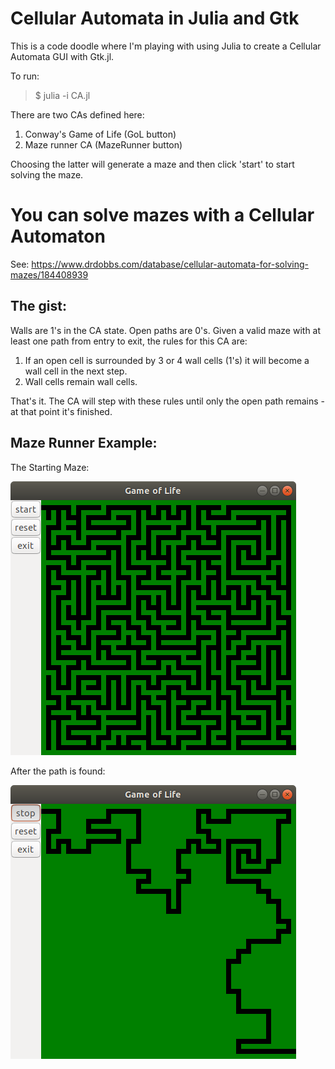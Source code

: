 # Cellular Automata in Julia and Gtk

This is a code doodle where I'm playing with using Julia to create a Cellular Automata GUI with Gtk.jl. 

To run:

> $  julia -i CA.jl

There are two CAs defined here: 

1. Conway's Game of Life (GoL button)
2. Maze runner CA (MazeRunner button)

Choosing the latter will generate a maze and then click 'start' to start solving the maze.

# You can solve mazes with a Cellular Automaton

See: https://www.drdobbs.com/database/cellular-automata-for-solving-mazes/184408939

## The gist:

   Walls are 1's in the CA state. Open paths are 0's. Given a valid maze with at least one path
   from entry to exit, the rules for this CA are:

   1. If an open cell is surrounded by 3 or 4 wall cells (1's) it will become a wall cell
      in the next step.
   2. Wall cells remain wall cells.

   That's it. The CA will step with these rules until only the open path remains - at that point it's finished.

## Maze Runner Example:

The Starting Maze:

![Alt text](./start_maze.png "Starting Maze")

After the path is found:

![Alt text](./end_maze.png "Ending Maze")
